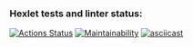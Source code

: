 ### Hexlet tests and linter status:
[![Actions Status](https://github.com/rostex/java-project-61/actions/workflows/hexlet-check.yml/badge.svg)](https://github.com/rostex/java-project-61/actions)
[![Maintainability](https://api.codeclimate.com/v1/badges/7facfe9189a9d5598939/maintainability)](https://codeclimate.com/github/rostex/java-project-61/maintainability)
[![asciicast](https://asciinema.org/a/hValqqn6nTcM1qfTtvPkFpxFa.svg)](https://asciinema.org/a/hValqqn6nTcM1qfTtvPkFpxFa)
